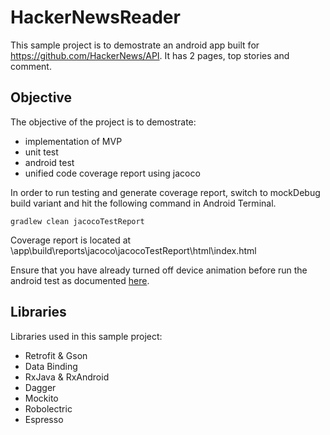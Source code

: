 # HackerNewsReader

This sample project is to demostrate an android app built for https://github.com/HackerNews/API. It has 2 pages, top stories and comment. 

## Objective
The objective of the project is to demostrate:
- implementation of MVP
- unit test 
- android test
- unified code coverage report using jacoco

In order to run testing and generate coverage report, switch to mockDebug build variant and hit the following command in Android Terminal.

`gradlew clean jacocoTestReport`

Coverage report is located at \app\build\reports\jacoco\jacocoTestReport\html\index.html

Ensure that you have already turned off device animation before run the android test as documented [here](https://developer.android.com/training/testing/espresso/setup.html#set-up-environment).

## Libraries
Libraries used in this sample project:
- Retrofit & Gson
- Data Binding
- RxJava & RxAndroid
- Dagger
- Mockito
- Robolectric
- Espresso
